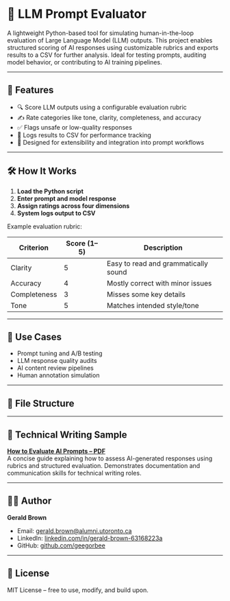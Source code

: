 # 🧠 LLM Prompt Evaluator

A lightweight Python-based tool for simulating human-in-the-loop evaluation of Large Language Model (LLM) outputs. This project enables structured scoring of AI responses using customizable rubrics and exports results to a CSV for further analysis. Ideal for testing prompts, auditing model behavior, or contributing to AI training pipelines.

---

## 🚀 Features

- 🔍 Score LLM outputs using a configurable evaluation rubric
- ✍️ Rate categories like tone, clarity, completeness, and accuracy
- ✅ Flags unsafe or low-quality responses
- 📄 Logs results to CSV for performance tracking
- 🧩 Designed for extensibility and integration into prompt workflows

---

## 🛠️ How It Works

1. **Load the Python script**
2. **Enter prompt and model response**
3. **Assign ratings across four dimensions**
4. **System logs output to CSV**

Example evaluation rubric:

| Criterion    | Score (1–5) | Description                          |
|--------------|--------------|--------------------------------------|
| Clarity      | 5            | Easy to read and grammatically sound |
| Accuracy     | 4            | Mostly correct with minor issues     |
| Completeness | 3            | Misses some key details              |
| Tone         | 5            | Matches intended style/tone          |

---

## 🧪 Use Cases

- Prompt tuning and A/B testing
- LLM response quality audits
- AI content review pipelines
- Human annotation simulation

---

## 📂 File Structure
---

## 📄 Technical Writing Sample

**[How to Evaluate AI Prompts – PDF](https://github.com/geegorbee/LLM-Prompt-Evaluator/blob/main/How_to_Evaluate_AI_Prompts_Gerald_Brown.pdf)**  
A concise guide explaining how to assess AI-generated responses using rubrics and structured evaluation. Demonstrates documentation and communication skills for technical writing roles.

---

## 👨‍💻 Author

**Gerald Brown**  
- Email: gerald.brown@alumni.utoronto.ca  
- LinkedIn: [linkedin.com/in/gerald-brown-63168223a](https://www.linkedin.com/in/gerald-brown-63168223a)  
- GitHub: [github.com/geegorbee](https://github.com/geegorbee)

---

## 📘 License

MIT License – free to use, modify, and build upon.
